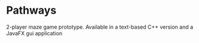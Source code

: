 # Pathways
2-player maze game prototype. Available in a text-based C++ version and a JavaFX gui application
